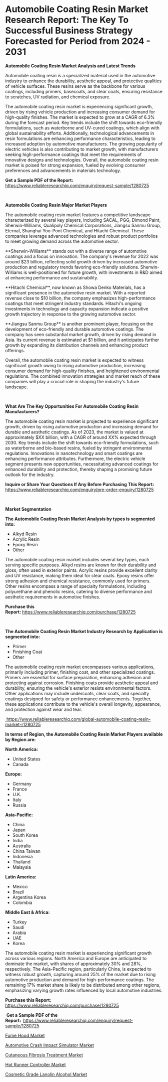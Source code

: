 <p><h1>Automobile Coating Resin Market Research Report: The Key To Successful Business Strategy Forecasted for Period from 2024 - 2031</h1></p><p><strong>Automobile Coating Resin Market Analysis and Latest Trends</strong></p>
<p><p>Automobile coating resin is a specialized material used in the automotive industry to enhance the durability, aesthetic appeal, and protective qualities of vehicle surfaces. These resins serve as the backbone for various coatings, including primers, basecoats, and clear coats, ensuring resistance to scratches, UV radiation, and chemical exposure. </p><p>The automobile coating resin market is experiencing significant growth, driven by rising vehicle production and increasing consumer demand for high-quality finishes. The market is expected to grow at a CAGR of 6.3% during the forecast period. Key trends include the shift towards eco-friendly formulations, such as waterborne and UV-cured coatings, which align with global sustainability efforts. Additionally, technological advancements in resin formulations are enhancing performance characteristics, leading to increased adoption by automotive manufacturers. The growing popularity of electric vehicles is also contributing to market growth, with manufacturers seeking high-performance coatings that meet the requirements of innovative designs and technologies. Overall, the automobile coating resin market is poised for strong expansion, fueled by evolving consumer preferences and advancements in materials technology.</p></p>
<p><strong>Get a Sample PDF of the Report:&nbsp;</strong> <a href="https://www.reliableresearchiq.com/enquiry/request-sample/1280725?utm_campaign=1412&utm_medium=2&utm_source=Github&utm_content=ia&utm_term=13102024&utm_id=automobile-coating-resin">https://www.reliableresearchiq.com/enquiry/request-sample/1280725</a></p>
<p>&nbsp;</p>
<p><strong>Automobile Coating Resin Major Market Players</strong></p>
<p><p>The automobile coating resin market features a competitive landscape characterized by several key players, including SACAL, PGG, Dimond Paint, Sherwin-Williams, Qualipoly Chemical Corporations, Jiangsu Sanmu Group, Eternal, Shanghai Yoo-Pont Chemical, and Hitachi Chemical. These companies leverage advanced technologies and robust product portfolios to meet growing demand across the automotive sector.</p><p>**Sherwin-Williams** stands out with a diverse range of automotive coatings and a focus on innovation. The company's revenue for 2022 was around $23 billion, reflecting solid growth driven by increased automotive production and regulatory trends favoring eco-friendly solutions. Sherwin-Williams is well-positioned for future growth, with investments in R&D aimed at enhancing performance and sustainability.</p><p>**Hitachi Chemical**, now known as Showa Denko Materials, has a significant presence in the automotive resin market. With a reported revenue close to $10 billion, the company emphasizes high-performance coatings that meet stringent industry standards. Hitachi's ongoing investments in technology and capacity expansion indicate a positive growth trajectory in response to the growing automotive sector.</p><p>**Jiangsu Sanmu Group** is another prominent player, focusing on the development of eco-friendly and durable automotive coatings. The company has seen substantial market growth, driven by rising demand in Asia. Its current revenue is estimated at $1 billion, and it anticipates further growth by expanding its distribution channels and enhancing product offerings.</p><p>Overall, the automobile coating resin market is expected to witness significant growth owing to rising automotive production, increasing consumer demand for high-quality finishes, and heightened environmental regulations. The combined innovation strategies and market reach of these companies will play a crucial role in shaping the industry's future landscape.</p></p>
<p>&nbsp;</p>
<p><strong>What Are The Key Opportunities For Automobile Coating Resin Manufacturers?</strong></p>
<p><p>The automobile coating resin market is projected to experience significant growth, driven by rising automotive production and increasing demand for durable and aesthetic coatings. As of 2023, the market is valued at approximately $XX billion, with a CAGR of around XX% expected through 2030. Key trends include the shift towards eco-friendly formulations, such as waterborne and bio-based resins, fueled by stringent environmental regulations. Innovations in nanotechnology and smart coatings are enhancing performance attributes. Furthermore, the electric vehicle segment presents new opportunities, necessitating advanced coatings for enhanced durability and protection, thereby shaping a promising future outlook for the industry.</p></p>
<p><strong>Inquire or Share Your Questions If Any Before Purchasing This Report:</strong> <a href="https://www.reliableresearchiq.com/enquiry/pre-order-enquiry/1280725?utm_campaign=1412&utm_medium=2&utm_source=Github&utm_content=ia&utm_term=13102024&utm_id=automobile-coating-resin">https://www.reliableresearchiq.com/enquiry/pre-order-enquiry/1280725</a></p>
<p>&nbsp;</p>
<p><strong>Market Segmentation</strong></p>
<p><strong>The Automobile Coating Resin Market Analysis by types is segmented into:</strong></p>
<p><ul><li>Alkyd Resin</li><li>Acrylic Resin</li><li>Epoxy Resin</li><li>Other</li></ul></p>
<p><p>The automobile coating resin market includes several key types, each serving specific purposes. Alkyd resins are known for their durability and gloss, often used in exterior paints. Acrylic resins provide excellent clarity and UV resistance, making them ideal for clear coats. Epoxy resins offer strong adhesion and chemical resistance, commonly used for primers. Other resins encompass a range of specialty formulations, including polyurethane and phenolic resins, catering to diverse performance and aesthetic requirements in automotive finishes.</p></p>
<p><strong>Purchase this Report:&nbsp;</strong><a href="https://www.reliableresearchiq.com/purchase/1280725?utm_campaign=1412&utm_medium=2&utm_source=Github&utm_content=ia&utm_term=13102024&utm_id=automobile-coating-resin">https://www.reliableresearchiq.com/purchase/1280725</a></p>
<p>&nbsp;</p>
<p><strong>The Automobile Coating Resin Market Industry Research by Application is segmented into:</strong></p>
<p><ul><li>Primer</li><li>Finishing Coat</li><li>Other</li></ul></p>
<p><p>The automobile coating resin market encompasses various applications, primarily including primer, finishing coat, and other specialized coatings. Primers are essential for surface preparation, enhancing adhesion and protecting against corrosion. Finishing coats provide aesthetic appeal and durability, ensuring the vehicle's exterior resists environmental factors. Other applications may include undercoats, clear coats, and specialty coatings designed for safety or performance enhancements. Together, these applications contribute to the vehicle's overall longevity, appearance, and protection against wear and tear.</p></p>
<p><a href="https://www.reliableresearchiq.com/global-automobile-coating-resin-market-r1280725?utm_campaign=1412&utm_medium=2&utm_source=Github&utm_content=ia&utm_term=13102024&utm_id=automobile-coating-resin">&nbsp;https://www.reliableresearchiq.com/global-automobile-coating-resin-market-r1280725</a></p>
<p><strong>In terms of Region, the Automobile Coating Resin Market Players available by Region are:</strong></p>
<p>
    <p> <strong> North America: </strong>
        <ul>
            <li>United States</li>
            <li>Canada</li>
        </ul>
        </p> 
    <p> <strong> Europe: </strong>
        <ul>
            <li>Germany</li>
            <li>France</li>
            <li>U.K.</li>
            <li>Italy</li>
            <li>Russia</li>
        </ul>
        </p> 
    <p> <strong> Asia-Pacific: </strong>
        <ul>
            <li>China</li>
            <li>Japan</li>
            <li>South Korea</li>
            <li>India</li>
            <li>Australia</li>
            <li>China Taiwan</li>
            <li>Indonesia</li>
            <li>Thailand</li>
            <li>Malaysia</li>
        </ul>
        </p> 
    <p> <strong> Latin America: </strong>
        <ul>
            <li>Mexico</li>
            <li>Brazil</li>
            <li>Argentina Korea</li>
            <li>Colombia</li>
        </ul>
        </p> 
    <p> <strong> Middle East & Africa: </strong>
        <ul>
            <li>Turkey</li>
            <li>Saudi</li>
            <li>Arabia</li>
            <li>UAE</li>
            <li>Korea</li>
        </ul>
    </p>
    </p>
<p><p>The automobile coating resin market is experiencing significant growth across various regions. North America and Europe are anticipated to dominate the market, with shares of approximately 30% and 28%, respectively. The Asia-Pacific region, particularly China, is expected to witness robust growth, capturing around 25% of the market due to rising automotive production and demand for high-performance coatings. The remaining 17% market share is likely to be distributed among other regions, emphasizing varying growth rates influenced by local automotive industries.</p></p>
<p><strong>Purchase this Report: </strong><a href="https://www.reliableresearchiq.com/purchase/1280725?utm_campaign=1412&utm_medium=2&utm_source=Github&utm_content=ia&utm_term=13102024&utm_id=automobile-coating-resin">https://www.reliableresearchiq.com/purchase/1280725</a></p>
<p>&nbsp;<strong>Get a Sample PDF of the Report:&nbsp;&nbsp;</strong><a href="https://www.reliableresearchiq.com/enquiry/request-sample/1280725?utm_campaign=1412&utm_medium=2&utm_source=Github&utm_content=ia&utm_term=13102024&utm_id=automobile-coating-resin">https://www.reliableresearchiq.com/enquiry/request-sample/1280725</a></p>
<p><strong></strong></p>
<p><p><a href="https://issuu.com/reportprime-2/docs/fume-hood-market-size-2030.pptx_04e9fd88f85695?utm_campaign=1412&utm_medium=2&utm_source=Github&utm_content=ia&utm_term=13102024&utm_id=automobile-coating-resin">Fume Hood Market</a></p><p><a href="https://github.com/rovj3gerson/Market-Research-Report-List-1/blob/main/automotive-crash-impact-simulator-market.md?utm_campaign=1412&utm_medium=2&utm_source=Github&utm_content=ia&utm_term=13102024&utm_id=automobile-coating-resin">Automotive Crash Impact Simulator Market</a></p><p><a href="https://github.com/maq4brod/Market-Research-Report-List-1/blob/main/cutaneous-fibrosis-treatment-market.md?utm_campaign=1412&utm_medium=2&utm_source=Github&utm_content=ia&utm_term=13102024&utm_id=automobile-coating-resin">Cutaneous Fibrosis Treatment Market</a></p><p><a href="https://issuu.com/reportprime-2/docs/hot-runner-controller-market-size-2_ca8069cd9bb1a3?utm_campaign=1412&utm_medium=2&utm_source=Github&utm_content=ia&utm_term=13102024&utm_id=automobile-coating-resin">Hot Runner Controller Market</a></p><p><a href="https://www.linkedin.com/pulse/global-cosmetic-grade-lanolin-alcohol-market-sector2024-2031-9ypwc?utm_campaign=1412&utm_medium=2&utm_source=Github&utm_content=ia&utm_term=13102024&utm_id=automobile-coating-resin">Cosmetic Grade Lanolin Alcohol Market</a></p></p>